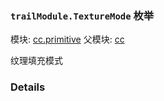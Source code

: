 ### `trailModule.TextureMode` 枚举



模块: [cc.primitive](../modules/cc.primitive.md)
父模块: [cc](../modules/cc.md)


纹理填充模式



### Details

